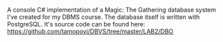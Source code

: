 A console C# implementation of a Magic: The Gathering database system I've created for my DBMS course.
The database itself is written with PostgreSQL.
It's source code can be found here: https://github.com/tamopovi/DBVS/tree/master/LAB2/DBO
